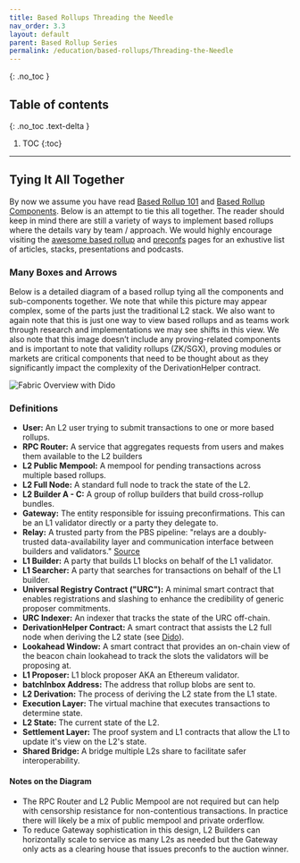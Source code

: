 ```yaml
---
title: Based Rollups Threading the Needle
nav_order: 3.3
layout: default
parent: Based Rollup Series
permalink: /education/based-rollups/Threading-the-Needle
---
```

{: .no_toc }

## Table of contents
{: .no_toc .text-delta }

1. TOC
{:toc}

---
## Tying It All Together

By now we assume you have read [Based Rollup 101](https://eth-fabric.github.io/website/education/based-rollups/based-rollups-101) and [Based Rollup Components](https://eth-fabric.github.io/website/education/based-rollups/Based-Rollups-Componets). Below is an attempt to tie this all together. The reader should keep in mind there are still a variety of ways to implement based rollups where the details vary by team / approach. We would highly encourage visiting the [awesome based rollup](/website/education/awesome-based-rollups) and [preconfs](/website/education/awesome-based-preconfs) pages for an exhustive list of articles, stacks, presentations and podcasts. 

### Many Boxes and Arrows
Below is a detailed diagram of a based rollup tying all the components and sub-components together. We note that while this picture may appear complex, some of the parts just the traditional L2 stack. We also want to again note that this is just one way to view based rollups and as teams work through research and implementations we may see shifts in this view. We also note that this image doesn’t include any proving-related components and is important to note that validity rollups (ZK/SGX), proving modules or markets are critical components that need to be thought about as they significantly impact the complexity of the DerivationHelper contract.

![Fabric Overview with Dido](/website/assets/images/dido-overview.png)

### Definitions
- **User:** An L2 user trying to submit transactions to one or more based rollups.
- **RPC Router:** A service that aggregates requests from users and makes them available to the L2 builders 
- **L2 Public Mempool:** A mempool for pending transactions across multiple based rollups.
- **L2 Full Node:** A standard full node to track the state of the L2.
- **L2 Builder A - C:** A group of rollup builders that build cross-rollup bundles.
- **Gateway:** The entity responsible for issuing preconfirmations. This can be an L1 validator directly or a party they delegate to.
- **Relay:** A trusted party from the PBS pipeline: "relays are a doubly-trusted data-availability layer and communication interface between builders and validators." [Source](https://docs.flashbots.net/flashbots-mev-boost/relay#:~:text=mev%2Dboost%20is%20effectively%20just,might%20connect%20to%20many%20relays.)
- **L1 Builder:** A party that builds L1 blocks on behalf of the L1 validator.
- **L1 Searcher:** A party that searches for transactions on behalf of the L1 builder.
- **Universal Registry Contract ("URC"):** A minimal smart contract that enables registrations and slashing to enhance the credibility of generic proposer commitments.
- **URC Indexer:** An indexer that tracks the state of the URC off-chain.
- **DerivationHelper Contract:** A smart contract that assists the L2 full node when deriving the L2 state (see [Dido](/website/research//Dido)).
- **Lookahead Window:** A smart contract that provides an on-chain view of the beacon chain lookahead to track the slots the validators will be proposing at.
- **L1 Proposer:** L1 block proposer AKA an Ethereum validator.
- **batchInbox Address:** The address that rollup blobs are sent to.
- **L2 Derivation:** The process of deriving the L2 state from the L1 state.
- **Execution Layer:** The virtual machine that executes transactions to determine state.
- **L2 State:** The current state of the L2.
- **Settlement Layer:** The proof system and L1 contracts that allow the L1 to update it's view on the L2's state.
- **Shared Bridge:** A bridge multiple L2s share to facilitate safer interoperability.

#### Notes on the Diagram
- The RPC Router and L2 Public Mempool are not required but can help with censorship resistance for non-contentious transactions. In practice there will likely be a mix of public mempool and private orderflow.
- To reduce Gateway sophistication in this design, L2 Builders can horizontally scale to service as many L2s as needed but the Gateway only acts as a clearing house that issues preconfs to the auction winner.
